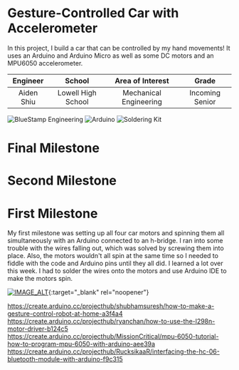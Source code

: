 ﻿# Gesture-Controlled Car with Accelerometer
In this project, I build a car that can be controlled by my hand movements! It uses an Arduino and Arduino Micro as well as some DC motors and an MPU6050 accelerometer.

| **Engineer** | **School** | **Area of Interest** | **Grade** |
|:--:|:--:|:--:|:--:|
| Aiden Shiu | Lowell High School | Mechanical Engineering | Incoming Senior

![BlueStamp Engineering](https://static.wixstatic.com/media/d1d841_095ca2fd341e499988531cbf9bc9d2fe~mv2.png/v1/fill/w_1000,h_318,al_c,usm_0.66_1.00_0.01/d1d841_095ca2fd341e499988531cbf9bc9d2fe~mv2.png)
![Arduino](https://m.media-amazon.com/images/I/71z22cRPeeL._AC_SX466_.jpg)
![Soldering Kit](https://static.plusivo.com/800-large_default/plusivo-soldering-iron-kit-with-digital-multimeter-110-v-plug-type-us-.jpg)
# Final Milestone

# Second Milestone

# First Milestone
  
My first milestone was setting up all four car motors and spinning them all simultaneously with an Arduino connected to an h-bridge. I ran into some trouble with the wires falling out, which was solved by screwing them into place. Also, the motors wouldn't all spin at the same time so I needed to fiddle with the code and Arduino pins until they all did. I learned a lot over this week. I had to solder the wires onto the motors and use Arduino IDE to make the motors spin.

[![IMAGE_ALT](https://ibb.co/D49ByT4/Thumbnail.jpg)](https://www.youtube.com/watch?v=3ywsrFl8mXY){:target="_blank" rel="noopener"}

https://create.arduino.cc/projecthub/shubhamsuresh/how-to-make-a-gesture-control-robot-at-home-a3f4a4
https://create.arduino.cc/projecthub/ryanchan/how-to-use-the-l298n-motor-driver-b124c5
https://create.arduino.cc/projecthub/MissionCritical/mpu-6050-tutorial-how-to-program-mpu-6050-with-arduino-aee39a
https://create.arduino.cc/projecthub/RucksikaaR/interfacing-the-hc-06-bluetooth-module-with-arduino-f9c315
